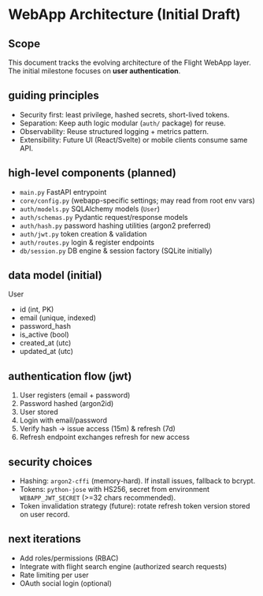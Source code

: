 # WebApp Architecture (Initial Draft)

## Scope
This document tracks the evolving architecture of the Flight WebApp layer. The initial milestone focuses on **user authentication**.

## guiding principles
- Security first: least privilege, hashed secrets, short-lived tokens.
- Separation: Keep auth logic modular (`auth/` package) for reuse.
- Observability: Reuse structured logging + metrics pattern.
- Extensibility: Future UI (React/Svelte) or mobile clients consume same API.

## high-level components (planned)
- `main.py` FastAPI entrypoint
- `core/config.py` (webapp-specific settings; may read from root env vars)
- `auth/models.py` SQLAlchemy models (`User`)
- `auth/schemas.py` Pydantic request/response models
- `auth/hash.py` password hashing utilities (argon2 preferred)
- `auth/jwt.py` token creation & validation
- `auth/routes.py` login & register endpoints
- `db/session.py` DB engine & session factory (SQLite initially)

## data model (initial)
User
- id (int, PK)
- email (unique, indexed)
- password_hash
- is_active (bool)
- created_at (utc)
- updated_at (utc)

## authentication flow (jwt)
1. User registers (email + password)
2. Password hashed (argon2id)
3. User stored
4. Login with email/password
5. Verify hash -> issue access (15m) & refresh (7d)
6. Refresh endpoint exchanges refresh for new access

## security choices
- Hashing: `argon2-cffi` (memory-hard). If install issues, fallback to bcrypt.
- Tokens: `python-jose` with HS256, secret from environment `WEBAPP_JWT_SECRET` (>=32 chars recommended).
- Token invalidation strategy (future): rotate refresh token version stored on user record.

## next iterations
- Add roles/permissions (RBAC)
- Integrate with flight search engine (authorized search requests)
- Rate limiting per user
- OAuth social login (optional)

